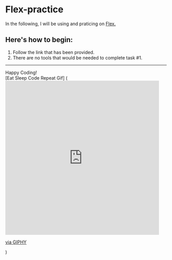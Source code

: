 # Flex-practice
In the following, I will be using and praticing on [Flex.](https://github.com/alondraosdali/flex-practice) 

## Here's how to begin:
1. Follow the link that has been provided.
2. There are no tools that would be needed to complete task #1.
 

---
Happy Coding! <br>
[Eat Sleep Code Repeat Gif] (<iframe src="https://giphy.com/embed/VTtANKl0beDFQRLDTh" width="480" height="480" frameBorder="0" class="giphy-embed" allowFullScreen></iframe><p><a href="https://giphy.com/gifs/thecodingspacerd-code-coding-eatsleepcode-VTtANKl0beDFQRLDTh">via GIPHY</a></p>)
